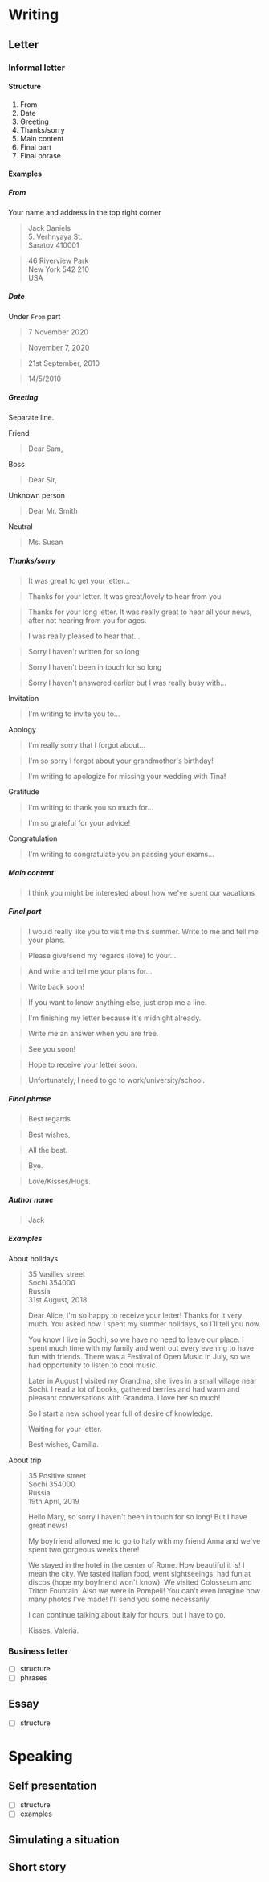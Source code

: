# Writing

## Letter

### Informal letter

#### Structure

1. From
1. Date
1. Greeting
1. Thanks/sorry
1. Main content
1. Final part
1. Final phrase

#### Examples

##### From

Your name and address in the top right corner

> Jack Daniels  
> 5. Verhnyaya St.  
> Saratov 410001  

> 46 Riverview Park  
> New York 542 210  
> USA  

##### Date

Under `From` part

> 7 November 2020

> November 7, 2020

> 21st September, 2010

> 14/5/2010

##### Greeting

Separate line.

Friend
> Dear Sam,

Boss
> Dear Sir,

Unknown person
> Dear Mr. Smith

Neutral
> Ms. Susan

##### Thanks/sorry

> It was great to get your letter...

> Thanks for your letter. It was great/lovely to hear from you

> Thanks for your long letter. It was really great to hear all your news, after not hearing from you for ages.

> I was really pleased to hear that...

> Sorry I haven't written for so long

> Sorry I haven't been in touch for so long

> Sorry I haven't answered earlier but I was really busy with...

Invitation
> I'm writing to invite you to...

Apology
> I'm really sorry that I forgot about...

> I'm so sorry I forgot about your grandmother's birthday!

> I'm writing to apologize for missing your wedding with Tina!

Gratitude
> I'm writing to thank you so much for...

> I'm so grateful for your advice!

Congratulation
> I'm writing to congratulate you on passing your exams...

##### Main content

> I think you might be interested about how we've spent our vacations

##### Final part

> I would really like you to visit me this summer. Write to me and tell me your plans.

> Please give/send my regards (love) to your...

> And write and tell me your plans for...

> Write back soon!

> If you want to know anything else, just drop me a line.

> I'm finishing my letter because it's midnight already.

> Write me an answer when you are free.

> See you soon!

> Hope to receive your letter soon.

> Unfortunately, I need to go to work/university/school.

##### Final phrase

> Best regards

> Best wishes,

> All the best.

> Bye.

> Love/Kisses/Hugs.

##### Author name

> Jack

##### Examples

About holidays

> 35 Vasiliev street  
> Sochi 354000  
> Russia  
> 31st August, 2018
>
> Dear Alice,
> I'm so happy to receive your letter! Thanks for it very much. You asked how I spent my summer holidays, so I`ll tell you now.
>
> You know I live in Sochi, so we have no need to leave our place. I spent much time with my family and went out every evening to have fun with friends. There was a Festival of Open Music in July, so we had opportunity to listen to cool music.
>
> Later in August I visited my Grandma, she lives in a small village near Sochi. I read a lot of books, gathered berries and had warm and pleasant conversations with Grandma. I love her so much!
>
> So I start a new school year full of desire of knowledge. 
>
> Waiting for your letter.
>
> Best wishes, Camilla.

About trip

> 35 Positive street  
> Sochi 354000  
> Russia  
> 19th April, 2019
>
> Hello Mary,
> so sorry I haven't been in touch for so long! But I have great news!
>
> My boyfriend allowed me to go to Italy with my friend Anna and we`ve spent two gorgeous weeks there!
>
> We stayed in the hotel in the center of Rome. How beautiful it is! I mean the city. We tasted italian food, went sightseeings, had fun at discos (hope my boyfriend won't know). We visited Colosseum and Triton Fountain. Also we were in Pompeii! You can't even imagine how many photos I've made! I'll send you some necessarily. 
>
> I can continue talking about Italy for hours, but I have to go.
>
> Kisses, Valeria.

### Business letter

- [ ] structure
- [ ] phrases

## Essay

- [ ] structure

# Speaking

## Self presentation

- [ ] structure
- [ ] examples

## Simulating a situation

## Short story